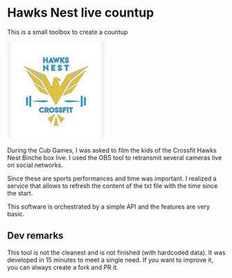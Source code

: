 # Hawks Nest live countup

This is a small toolbox to create a countup

![.attachments/logo%20hnb.jpg](.attachments/logo%20hnb.jpg)

During the Cub Games, I was asked to film the kids of the Crossfit Hawks Nest Binche box live. I used the OBS tool to retransmit several cameras live on social networks. 

Since these are sports performances and time was important. I realized a service that allows to refresh the content of the txt file with the time since the start. 

This software is orchestrated by a simple API and the features are very basic. 

## Dev remarks

This tool is not the cleanest and is not finished (with hardcoded data). It was developed in 15 minutes to meet a single need. If you want to improve it, you can always create a fork and PR it. 